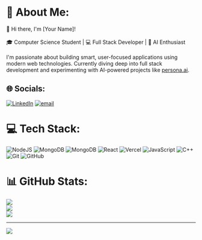 # 💫 About Me:
👋 Hi there, I'm [Your Name]!<br><br>🎓 Computer Science Student | 💻 Full Stack Developer | 🤖 AI Enthusiast<br><br>I'm passionate about building smart, user-focused applications using modern web technologies. Currently diving deep into full stack development and experimenting with AI-powered projects like [persona.ai](https://persona-ai.vercel.app).


## 🌐 Socials:
[![LinkedIn](https://img.shields.io/badge/LinkedIn-%230077B5.svg?logo=linkedin&logoColor=white)](https://linkedin.com/in/in/mohammad-anas-qadar-602b30323) [![email](https://img.shields.io/badge/Email-D14836?logo=gmail&logoColor=white)](mailto:mohammadanasqadar@gmail.com) 

# 💻 Tech Stack:
![NodeJS](https://img.shields.io/badge/node.js-6DA55F?style=for-the-badge&logo=node.js&logoColor=white) ![MongoDB](https://img.shields.io/badge/MongoDB-%234ea94b.svg?style=for-the-badge&logo=mongodb&logoColor=white) ![MongoDB](https://img.shields.io/badge/MongoDB-%234ea94b.svg?style=for-the-badge&logo=mongodb&logoColor=white) ![React](https://img.shields.io/badge/react-%2320232a.svg?style=for-the-badge&logo=react&logoColor=%2361DAFB) ![Vercel](https://img.shields.io/badge/vercel-%23000000.svg?style=for-the-badge&logo=vercel&logoColor=white) ![JavaScript](https://img.shields.io/badge/javascript-%23323330.svg?style=for-the-badge&logo=javascript&logoColor=%23F7DF1E) ![C++](https://img.shields.io/badge/c++-%2300599C.svg?style=for-the-badge&logo=c%2B%2B&logoColor=white) ![Git](https://img.shields.io/badge/git-%23F05033.svg?style=for-the-badge&logo=git&logoColor=white) ![GitHub](https://img.shields.io/badge/github-%23121011.svg?style=for-the-badge&logo=github&logoColor=white)
# 📊 GitHub Stats:
![](https://github-readme-stats.vercel.app/api?username=MohammadxAnas&theme=dark&hide_border=false&include_all_commits=false&count_private=false)<br/>
![](https://nirzak-streak-stats.vercel.app/?user=MohammadxAnas&theme=dark&hide_border=false)<br/>
![](https://github-readme-stats.vercel.app/api/top-langs/?username=MohammadxAnas&theme=dark&hide_border=false&include_all_commits=false&count_private=false&layout=compact)

---
[![](https://visitcount.itsvg.in/api?id=MohammadxAnas&icon=0&color=0)](https://visitcount.itsvg.in)

<!-- Proudly created with GPRM ( https://gprm.itsvg.in ) -->
